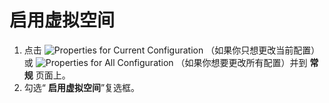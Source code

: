 # 启用虚拟空间

1. 点击 ![Properties for Current Configuration](../../images/properties..png)
（如果你只想更改当前配置）或
![Properties for All Configuration](../../images/allproperties..png)
（如果你想要更改所有配置）并到 **常规** 页面上。
2. 勾选“ **启用虚拟空间**”复选框。
